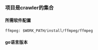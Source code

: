 ### 项目是crawler的集合

#### 所需软件配置
```
ffmpeg: $WORK_PATH/install/ffmpeg/ffmpeg
```

#### go语言版本
```

```


